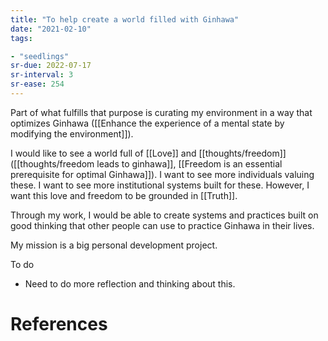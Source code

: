 ```yaml
---
title: "To help create a world filled with Ginhawa"
date: "2021-02-10"
tags:

- "seedlings"
sr-due: 2022-07-17
sr-interval: 3
sr-ease: 254
---
```


Part of what fulfills that purpose is curating my environment in a way that optimizes Ginhawa ([[Enhance the experience of a mental state by modifying the environment]]).

I would like to see a world full of [[Love]] and [[thoughts/freedom]] ([[thoughts/freedom leads to ginhawa]], [[Freedom is an essential prerequisite for optimal Ginhawa]]). I want to see more individuals valuing these. I want to see more institutional systems built for these. However, I want this love and freedom to be grounded in [[Truth]].

Through my work, I would be able to create systems and practices built on good thinking that other people can use to practice Ginhawa in their lives.

My mission is a big personal development project.

To do

- Need to do more reflection and thinking about this.

# References
